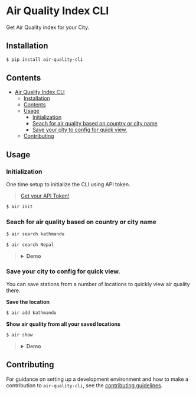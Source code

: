 # Air Quality Index CLI

Get Air Quality index for your City.

## Installation

```bash
$ pip install air-quality-cli
```

## Contents
- [Air Quality Index CLI](#air-quality-index-cli)
  - [Installation](#installation)
  - [Contents](#contents)
  - [Usage](#usage)
    - [Initialization](#initialization)
    - [Seach for air quality based on country or city name](#seach-for-air-quality-based-on-country-or-city-name)
    - [Save your city to config for quick view.](#save-your-city-to-config-for-quick-view)
  - [Contributing](#contributing)
## Usage
### Initialization
One time setup to initialize the CLI using API token.

> [Get your API Token!](https://aqicn.org/data-platform/token/#/)

```bash
$ air init
```

### Seach for air quality based on country or city name

```bash
$ air search kathmandu
```

```bash
$ air search Nepal
```

> <details><summary><strong>Demo</strong></summary>
> <img src = "https://i.imgur.com/71vLztO.gif" width="700" alt="demo of air quality cli search" />

</details>

### Save your city to config for quick view.

You can save stations from a number of locations to quickly view air quality there.

**Save the location**

```bash
$ air add kathmandu
```

**Show air quality from all your saved locations**

```bash
$ air show
```

> <details><summary><strong>Demo</strong></summary>
> <img src = "https://i.imgur.com/1C4tCDM.gif" width="700" alt="demo of air quality cli | add and show" />

## Contributing

For guidance on setting up a development environment and how to make a contribution to `air-quality-cli`, see the [contributing guidelines](https://github.com/yankeexe/air-quality-cli/blob/master/CONTRIBUTING.md).

